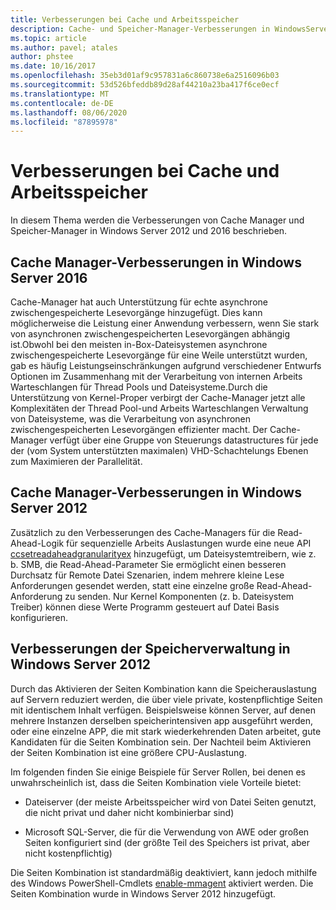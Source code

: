 ```yaml
---
title: Verbesserungen bei Cache und Arbeitsspeicher
description: Cache- und Speicher-Manager-Verbesserungen in WindowsServer 2016
ms.topic: article
ms.author: pavel; atales
author: phstee
ms.date: 10/16/2017
ms.openlocfilehash: 35eb3d01af9c957831a6c860738e6a2516096b03
ms.sourcegitcommit: 53d526bfeddb89d28af44210a23ba417f6ce0ecf
ms.translationtype: MT
ms.contentlocale: de-DE
ms.lasthandoff: 08/06/2020
ms.locfileid: "87895978"
---
```

# <a name="cache-and-memory-manager-improvements"></a>Verbesserungen bei Cache und Arbeitsspeicher

In diesem Thema werden die Verbesserungen von Cache Manager und Speicher-Manager in Windows Server 2012 und 2016 beschrieben.

## <a name="cache-manager-improvements-in-windows-server-2016"></a>Cache Manager-Verbesserungen in Windows Server 2016
Cache-Manager hat auch Unterstützung für echte asynchrone zwischengespeicherte Lesevorgänge hinzugefügt.
Dies kann möglicherweise die Leistung einer Anwendung verbessern, wenn Sie stark von asynchronen zwischengespeicherten Lesevorgängen abhängig ist.Obwohl bei den meisten in-Box-Dateisystemen asynchrone zwischengespeicherte Lesevorgänge für eine Weile unterstützt wurden, gab es häufig Leistungseinschränkungen aufgrund verschiedener Entwurfs Optionen im Zusammenhang mit der Verarbeitung von internen Arbeits Warteschlangen für Thread Pools und Dateisysteme.Durch die Unterstützung von Kernel-Proper verbirgt der Cache-Manager jetzt alle Komplexitäten der Thread Pool-und Arbeits Warteschlangen Verwaltung von Dateisysteme, was die Verarbeitung von asynchronen zwischengespeicherten Lesevorgängen effizienter macht. Der Cache-Manager verfügt über eine Gruppe von Steuerungs datastructures für jede der (vom System unterstützten maximalen) VHD-Schachtelungs Ebenen zum Maximieren der Parallelität.


## <a name="cache-manager-improvements-in-windows-server-2012"></a>Cache Manager-Verbesserungen in Windows Server 2012
Zusätzlich zu den Verbesserungen des Cache-Managers für die Read-Ahead-Logik für sequenzielle Arbeits Auslastungen wurde eine neue API [ccsetreadaheadgranularityex](https://msdn.microsoft.com/library/windows/hardware/hh406341.aspx) hinzugefügt, um Dateisystemtreibern, wie z. b. SMB, die Read-Ahead-Parameter Sie ermöglicht einen besseren Durchsatz für Remote Datei Szenarien, indem mehrere kleine Lese Anforderungen gesendet werden, statt eine einzelne große Read-Ahead-Anforderung zu senden. Nur Kernel Komponenten (z. b. Dateisystem Treiber) können diese Werte Programm gesteuert auf Datei Basis konfigurieren.

## <a name="memory-manager-improvements-in-windows-server-2012"></a>Verbesserungen der Speicherverwaltung in Windows Server 2012
Durch das Aktivieren der Seiten Kombination kann die Speicherauslastung auf Servern reduziert werden, die über viele private, kostenpflichtige Seiten mit identischem Inhalt verfügen. Beispielsweise können Server, auf denen mehrere Instanzen derselben speicherintensiven app ausgeführt werden, oder eine einzelne APP, die mit stark wiederkehrenden Daten arbeitet, gute Kandidaten für die Seiten Kombination sein. Der Nachteil beim Aktivieren der Seiten Kombination ist eine größere CPU-Auslastung.

Im folgenden finden Sie einige Beispiele für Server Rollen, bei denen es unwahrscheinlich ist, dass die Seiten Kombination viele Vorteile bietet:

-   Dateiserver (der meiste Arbeitsspeicher wird von Datei Seiten genutzt, die nicht privat und daher nicht kombinierbar sind)

-   Microsoft SQL-Server, die für die Verwendung von AWE oder großen Seiten konfiguriert sind (der größte Teil des Speichers ist privat, aber nicht kostenpflichtig)

Die Seiten Kombination ist standardmäßig deaktiviert, kann jedoch mithilfe des Windows PowerShell-Cmdlets [enable-mmagent](https://technet.microsoft.com/library/jj658954.aspx) aktiviert werden. Die Seiten Kombination wurde in Windows Server 2012 hinzugefügt.

